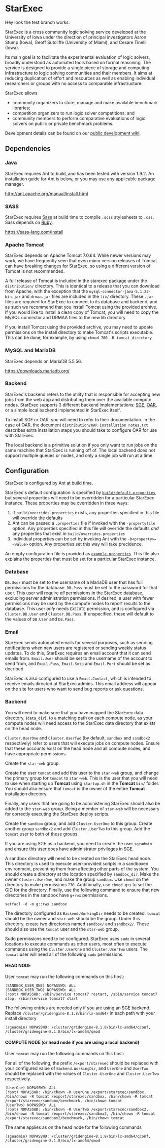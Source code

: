 # StarExec

Hey look the test branch works.

StarExec is a cross community logic solving service developed at the University
of Iowa under the direction of principal investigators Aaron Stump (Iowa), Geoff
Sutcliffe (University of Miami), and Cesare Tinelli (Iowa).

Its main goal is to facilitate the experimental evaluation of logic solvers,
broadly understood as automated tools based on formal reasoning. The service is
designed to provide a single piece of storage and computing infrastructure to
logic solving communities and their members. It aims at reducing duplication of
effort and resources as well as enabling individual researchers or groups with
no access to comparable infrastructure.

StarExec allows

 * community organizers to store, manage and make available benchmark libraries;
 * competition organizers to run logic solver competitions; and
 * community members to perform comparative evaluations of logic solvers on
   public or private benchmark problems.

Development details can be found on our
[public development wiki](http://wiki.uiowa.edu/display/stardev/Home).

## Dependencies

### Java

StarExec requires Ant to build, and has been tested with version 1.9.2.
An installation guide for Ant is below, or you may use any applicable
package manager.

http://ant.apache.org/manual/install.html

### SASS

StarExec requires [Sass](https://sass-lang.com) at build time to compile `.scss`
stylesheets to `.css`. Sass depends on [Ruby](https://www.ruby-lang.org/en/).

https://sass-lang.com/install

### Apache Tomcat

StarExec depends on Apache Tomcat 7.0.64. While newer versions may work, we have
frequently seen that even minor version releases of Tomcat can have breaking
changes for StarExec, so using a different version of Tomcat is not recommended.

A full release of Tomcat is included in the starexec package under the
`distribution/` directory. This is identical to a release that you can download
from Apache, with the exception that the `mysql-connector-java-5.1.22-bin.jar`
and `drmaa.jar` files are included in the `lib/` directory. These `.jar` files
are required for StarExec to connect to its database and backend, and as such we
recommend that you install Tomcat using the provided archive. If you would like
to install a clean copy of Tomcat, you will need to copy the MySQL connector and
DRMAA files to the new lib directory.

If you install Tomcat using the provided archive, you may need to update
permissions on the install directory to make Tomcat's scripts executable. This
can be done, for example, by using `chmod 700 -R tomcat_directory`

### MySQL and MariaDB

StarExec depends on MariaDB 5.5.56.

https://downloads.mariadb.org/


### Backend

StarExec's backend refers to the utility that is responsible for accepting new
jobs from the web app and distributing them over the available compute nodes.
StarExec supports 3 different backend implementations:
[SGE](https://arc.liv.ac.uk/trac/SGE),
[OAR](https://oar.imag.fr/),
or a simple local backend implemented in StarExec itself.

To install SGE or OAR, you will need to refer to their documentation. In the
case of OAR, the document
[`distribution/OAR installation notes.txt`](distribution/OAR%20installation%20notes.txt)
describes extra installation steps you should take to configure OAR for use with
StarExec.

The local backend is a primitive solution if you only want to run jobs on the
same machine that StarExec is running off of. The local backend does not support
multiple queues or nodes, and only a single job will run at a time.

## Configuration

StarExec is configured by Ant at build time.

StarExec's default configuration is specified by
[`build/default.properties`](build/default.properties), but several properties
will need to be overridden for a particular StarExec instance. These properties
may be overridden in three ways:

1) If `build/overrides.properties` exists, any properties specified in this file
   will override the defaults
2) Ant can be passed a `.properties` file if invoked with the `-propertyfile`
   option. Any properties specified in this file will override the defaults
   _and_ any properties that exist in `build/overrides.properties`
3) Individual properties can be set by invoking Ant with the
   `-D<property>=<value>` option. Any properties set this way will take
   precidence.

An empty configuration file is provided as
[`example.properties`](example.properties).
This file also explains the properties that must be set for a particular
StarExec instance.

### Database

`DB.User` must be set to the username of a MariaDB user that has full
permissions for the database. `DB.Pass` must be set to the password for that
user. This user will require _all_ permissions in the StarExec database,
excluding server administration permissions.
If desired, a user with fewer permissions may be used by the compute nodes to
report results to the database. This user _only_ needs `EXECUTE` permission, and
is configured via `Cluster.DB.User` and `Cluster.DB.Pass`. If unspecified, these
will default to the values of `DB.User` and `DB.Pass`.

### Email

StarExec sends automated emails for several purposes, such as sending
notifications when new users are registered or sending weekly status updates.
To do this, StarExec requires an email account that it can send emails from.
`Email.User` should be set to the username of the account to send from, and
`Email.Pass`, `Email.Smtp` and `Email.Port` should be set as decribed.

StarExec is also configured to use a `Email.Contact`, which is intended to
receive emails directed at StarExec admins. This email address will appear
on the site for users who want to send bug reports or ask questions.

### Backend

You will need to make sure that you have mapped the StarExec data directory,
(`data_dir`), to a matching path on each compute node, as your compute nodes
will need access to the StarExec data directory that exists on the head node.

`Cluster.UserOne` and `Cluster.UserTwo` (by default, `sandbox` and `sandbox2`
respectively) refer to users that will execute jobs on compute nodes.
Ensure that these accounts exist on the head node and all compute nodes, and
have appropriate permissions.

Create the `star-web` group.

Create the user `tomcat` and add this user to the `star-web` group, and change
the primary group for `tomcat` to `star-web`.
This is the user that you will need to use when starting up **Tomcat** using
`startup.sh` in the **Tomcat** `bin/` folder.
You should also ensure that `tomcat` is the owner of the entire
**Tomcat** installation directory.

Finally, any users that are going to be administering StarExec should also be
added to the `star-web` group. Being a member of `star-web` will be necessary
for correctly executing the StarExec deploy scripts.

Create the `sandbox` group, and add `Cluster.UserOne` to this group.
Create another group `sandbox2` and add `Cluster.UserTwo` to this group.
Add the `tomcat` user to both of these groups.

If you are using SGE as a backend, you need to create the user `sgeadmin` and
ensure this user does have administrator privileges in SGE.

A sandbox directory will need to be created on the StarExec head node.
This directory is used to execute user-provided scripts in a sandboxed
environment, preventing them from affecting other parts of the system.
You should create a directory at the location specified by `sandbox_dir`.
Make the owner `Cluster.UserOne`, and make the group `sandbox`.
Use `chmod` on the directory to make permissions `770`.
Additionally, use `chmod g+s` to set the GID for the directory.
Finally, use the following command to ensure that new directories in the sandbox
have `g+rwx` permissions.

    setfacl -d -m g::rwx sandbox

The directory configured as `Backend.WorkingDir` needs to be created.
`tomcat` should be the owner and `star-web` should be the group.
Under this directory, create two directories named `sandbox/` and `sandbox2/`.
These should also use the `tomcat` user and the `star-web` group.

Sudo permissions need to be configured.
StarExec uses `sudo` in several locations to execute commands as other users,
most often to execute commands using the `Cluster.UserOne` and `Cluster.UserTwo`
users. The `tomcat` user will need all of the following `sudo` permissions.


#### HEAD NODE

User `tomcat` may run the following commands on this host:

    (SANDBOX_USER_ONE) NOPASSWD: ALL
    (SANDBOX_USER_TWO) NOPASSWD: ALL
    (root) NOPASSWD: /sbin/service tomcat7 restart, /sbin/service tomcat7 stop, /sbin/service tomcat7 start

The following entries are needed only if you are using an SGE backend.
Replace `/cluster/gridengine-8.1.8/bin/lx-amd64/` in each path with your install directory

    (sgeadmin) NOPASSWD: /cluster/gridengine-8.1.8/bin/lx-amd64/qconf, /cluster/gridengine-8.1.8/bin/lx-amd64/qmod


####  COMPUTE NODE (or head node if you are using a local backend)

User `tomcat` may run the following commands on this host:

For all of the following, the prefix `/export/starexec` should be replaced with
your configured value of `Backend.WorkingDir`, and `UserOne` and `UserTwo`
should be replaced with the values of `Cluster.UserOne` and `Cluster.UserTwo`
respectively.

    (UserOne) NOPASSWD: ALL
    (root) NOPASSWD: /bin/chown -R UserOne /export/starexec/sandbox, /bin/chown -R tomcat /export/starexec/sandbox, /bin/chown -R tomcat /export/starexec/sandbox/benchmark, /bin/chown tomcat
    (UserTwo) NOPASSWD: ALL
    (root) NOPASSWD: /bin/chown -R UserTwo /export/starexec/sandbox2, /bin/chown -R tomcat /export/starexec/sandbox2, /bin/chown -R tomcat /export/starexec/sandbox2/benchmark, /bin/chown tomcat

The same applies as on the head node for the following commands

    (sgeadmin) NOPASSWD: /cluster/gridengine-8.1.8/bin/lx-amd64/qconf, /cluster/gridengine-8.1.8/bin/lx-amd64/qmod
